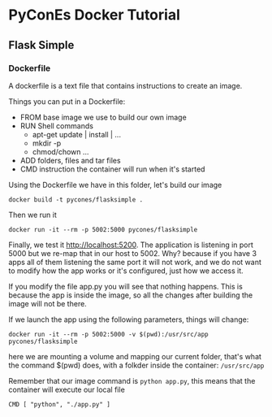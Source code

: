 # PyConEs Docker Tutorial

## Flask Simple

### Dockerfile

A dockerfile is a text file that contains instructions to create an image.

Things you can put in a Dockerfile:

* FROM base image we use to build our own image
* RUN Shell commands
	* apt-get update | install | ...
	* mkdir -p
	* chmod/chown ...
* ADD folders, files and tar files
* CMD instruction the container will run when it's started

Using the Dockerfile we have in this folder, let's build our image

    docker build -t pycones/flasksimple .


Then we run it

    docker run -it --rm -p 5002:5000 pycones/flasksimple


Finally, we test it [http://localhost:5200](http://localhost:5200). The application is listening in port 5000 but we re-map that in our host to 5002. Why? because if you have 3 apps all of them listening the same port it will not work, and we do not want to modify how the app works or it's configured, just how we access it.

If you modify the file app.py you will see that nothing happens. This is because the app is inside the image, so all the changes after building the image will not be there.

If we launch the app using the following parameters, things will change:

    docker run -it --rm -p 5002:5000 -v $(pwd):/usr/src/app pycones/flasksimple


here we are mounting a volume and mapping our current folder, that's what the command $(pwd) does, with a folkder inside the container: `/usr/src/app`


Remember that our image command is `python app.py`, this means that the container will execute our local file

    CMD [ "python", "./app.py" ]

